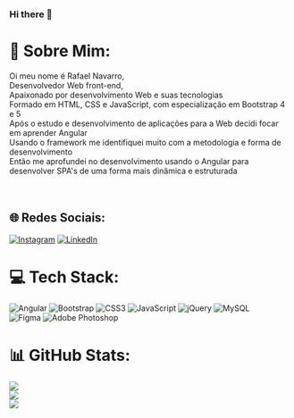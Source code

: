 ### Hi there 👋

# 💫 Sobre Mim:
Oi meu nome é Rafael Navarro,<br>Desenvolvedor Web front-end,<br>Apaixonado por desenvolvimento Web e suas tecnologias<br>Formado em HTML, CSS e JavaScript, com especialização em Bootstrap 4 e 5<br>Após o estudo e desenvolvimento de aplicações para a Web decidi focar em aprender Angular<br>Usando o framework me identifiquei muito com a metodologia e forma de desenvolvimento<br>Então me aprofundei no desenvolvimento usando o Angular para desenvolver SPA's de uma forma mais dinâmica e estruturada<br><br><br>


## 🌐 Redes Sociais:
[![Instagram](https://img.shields.io/badge/Instagram-%23E4405F.svg?logo=Instagram&logoColor=white)](https://instagram.com/rfl_coding) [![LinkedIn](https://img.shields.io/badge/LinkedIn-%230077B5.svg?logo=linkedin&logoColor=white)](https://linkedin.com/in/rafael-navarro-209462180) 

# 💻 Tech Stack:
![Angular](https://img.shields.io/badge/angular-%23DD0031.svg?style=flat&logo=angular&logoColor=white) 
![Bootstrap](https://img.shields.io/badge/bootstrap-%23563D7C.svg?style=flat&logo=bootstrap&logoColor=white) 
![CSS3](https://img.shields.io/badge/css3-%231572B6.svg?style=flat&logo=css3&logoColor=white) 
![JavaScript](https://img.shields.io/badge/javascript-%23323330.svg?style=flat&logo=javascript&logoColor=%23F7DF1E) 
![jQuery](https://img.shields.io/badge/jquery-%230769AD.svg?style=flat&logo=jquery&logoColor=white) 
![MySQL](https://img.shields.io/badge/mysql-%2300f.svg?style=flat&logo=mysql&logoColor=white) 	
![Figma](https://img.shields.io/badge/figma-%23F24E1E.svg?style=flat&logo=figma&logoColor=white) 
![Adobe Photoshop](https://img.shields.io/badge/adobephotoshop-%2331A8FF.svg?style=flat&logo=adobephotoshop&logoColor=white) 

# 📊 GitHub Stats:
![](https://github-readme-stats.vercel.app/api?username=rafael0125&theme=dark&hide_border=true&include_all_commits=false&count_private=false)<br/>
![](https://github-readme-streak-stats.herokuapp.com/?user=rafael0125&theme=dark&hide_border=true)<br/>
![](https://github-readme-stats.vercel.app/api/top-langs/?username=rafael0125&theme=dark&hide_border=true&include_all_commits=false&count_private=false&layout=compact)



<!-- Proudly created with GPRM ( https://gprm.itsvg.in ) -->









<!--
**Rafael0125/Rafael0125** is a ✨ _special_ ✨ repository because its `README.md` (this file) appears on your GitHub profile.

Here are some ideas to get you started:

- 🔭 I’m currently working on ...
- 🌱 I’m currently learning ...
- 👯 I’m looking to collaborate on ...
- 🤔 I’m looking for help with ...
- 💬 Ask me about ...
- 📫 How to reach me: ...
- 😄 Pronouns: ...
- ⚡ Fun fact: ...
-->
